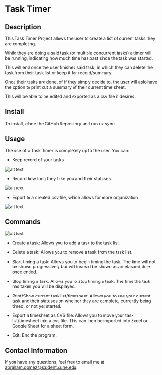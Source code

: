 # Task Timer

## Description

This Task Timer Project allows the user to create a list of current tasks they are completing. 

While they are doing a said task (or multiple concurrent tasks) a timer will be running, 
indicating how much time has past since the task was started. 

This will end once the user finishes said task, in which they can delete the task from their task list or keep it for record/summary. 

Once their tasks are done, of if they simply decide to, the user will aslo have the option to print out
a summary of their current time sheet. 

This will be able to be edited and exported as a csv file if desired. 

## Install

To install, clone the GitHub Repository and run uv sync.
## Usage

The use of a Task Timer is completely up to the user. You can:

* Keep record of your tasks

![alt text](<Screenshot 2025-02-18 at 5.36.54 PM.png>)

* Record how long they take you and their statuses

![alt text](<Screenshot 2025-02-18 at 5.37.50 PM.png>)

* Export to a created csv file, which allows for more organization

![alt text](<Screenshot 2025-02-18 at 5.50.09 PM.png>)

## Commands

![alt text](<Screenshot 2025-02-18 at 5.36.21 PM.png>)

* Create a task: Allows you to add a task to the task list.

* Delete a task: Allows you to remove a task from the task list.

* Start timing a task: Allows you to begin timing the task. The time will not be shown
progressively but will instead be shown as an elasped time once ended.

* Stop timing a task: Allows you to stop timing a task. The time the task has taken you
will be displayed.

* Print/Show current task list/timesheet: Allows you to see your current task and their
statuses on whether they are complete, currently being timed, or not yet started.

* Export a timesheet as CVS file: Allows you to move your task list/timesheet into a
cvs file. This can then be imported into Excel or Google Sheet for a sheet form.

* Exit: End the program.

## Contact Information

If you have any questions, feel free to email me at abraham.gomez@student.cune.edu.